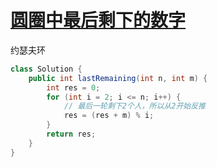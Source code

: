 # [圆圈中最后剩下的数字](https://leetcode-cn.com/problems/yuan-quan-zhong-zui-hou-sheng-xia-de-shu-zi-lcof/)

约瑟夫环

```java
class Solution {
    public int lastRemaining(int n, int m) {
        int res = 0;
        for (int i = 2; i <= n; i++) {
            // 最后一轮剩下2个人，所以从2开始反推
            res = (res + m) % i;
        }
        return res;
    }
}
```
